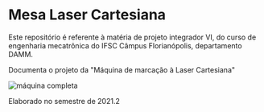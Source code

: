 # Mesa Laser Cartesiana

Este repositório é referente à matéria de projeto integrador VI, do curso de engenharia mecatrônica do IFSC Câmpus Florianópolis, departamento DAMM.

Documenta o projeto da "Máquina de marcação à Laser Cartesiana"

<img src="./doc/artigo/img/maquina-final.jpg" alt="máquina completa">

Elaborado no semestre de 2021.2

